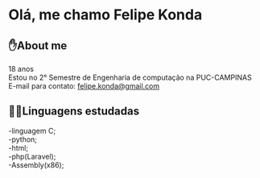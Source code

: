 # Olá, me chamo Felipe Konda
## ✋About me
18 anos
<br>
Estou no 2° Semestre de Engenharia de computação na PUC-CAMPINAS
<br>
E-mail para contato: felipe.konda@gmail.com
<br>
## 👨‍💻Linguagens estudadas
-linguagem C;<br>
-python;<br>
-html;<br>
-php(Laravel);<br>
-Assembly(x86);
